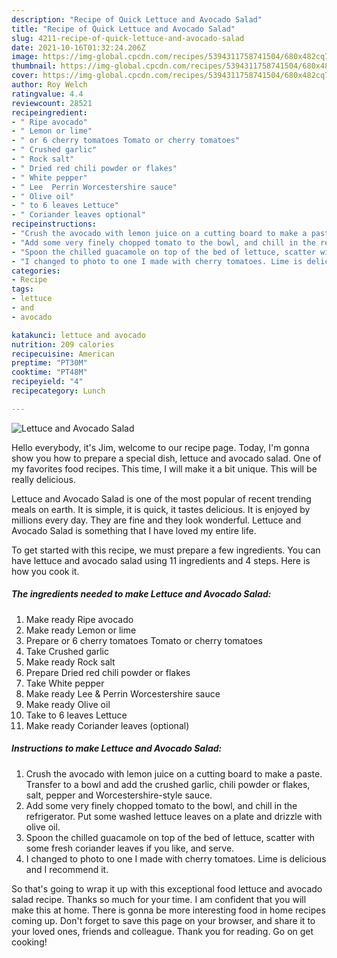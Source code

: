 ```yaml
---
description: "Recipe of Quick Lettuce and Avocado Salad"
title: "Recipe of Quick Lettuce and Avocado Salad"
slug: 4211-recipe-of-quick-lettuce-and-avocado-salad
date: 2021-10-16T01:32:24.206Z
image: https://img-global.cpcdn.com/recipes/5394311758741504/680x482cq70/lettuce-and-avocado-salad-recipe-main-photo.jpg
thumbnail: https://img-global.cpcdn.com/recipes/5394311758741504/680x482cq70/lettuce-and-avocado-salad-recipe-main-photo.jpg
cover: https://img-global.cpcdn.com/recipes/5394311758741504/680x482cq70/lettuce-and-avocado-salad-recipe-main-photo.jpg
author: Roy Welch
ratingvalue: 4.4
reviewcount: 28521
recipeingredient:
- " Ripe avocado"
- " Lemon or lime"
- " or 6 cherry tomatoes Tomato or cherry tomatoes"
- " Crushed garlic"
- " Rock salt"
- " Dried red chili powder or flakes"
- " White pepper"
- " Lee  Perrin Worcestershire sauce"
- " Olive oil"
- " to 6 leaves Lettuce"
- " Coriander leaves optional"
recipeinstructions:
- "Crush the avocado with lemon juice on a cutting board to make a paste. Transfer to a bowl and add the crushed garlic, chili powder or flakes, salt, pepper and Worcestershire-style sauce."
- "Add some very finely chopped tomato to the bowl, and chill in the refrigerator. Put some washed lettuce leaves on a plate and drizzle with olive oil."
- "Spoon the chilled guacamole on top of the bed of lettuce, scatter with some fresh coriander leaves if you like, and serve."
- "I changed to photo to one I made with cherry tomatoes. Lime is delicious and I recommend it."
categories:
- Recipe
tags:
- lettuce
- and
- avocado

katakunci: lettuce and avocado 
nutrition: 209 calories
recipecuisine: American
preptime: "PT30M"
cooktime: "PT48M"
recipeyield: "4"
recipecategory: Lunch

---
```



![Lettuce and Avocado Salad](https://img-global.cpcdn.com/recipes/5394311758741504/680x482cq70/lettuce-and-avocado-salad-recipe-main-photo.jpg)

Hello everybody, it's Jim, welcome to our recipe page. Today, I'm gonna show you how to prepare a special dish, lettuce and avocado salad. One of my favorites food recipes. This time, I will make it a bit unique. This will be really delicious.



Lettuce and Avocado Salad is one of the most popular of recent trending meals on earth. It is simple, it is quick, it tastes delicious. It is enjoyed by millions every day. They are fine and they look wonderful. Lettuce and Avocado Salad is something that I have loved my entire life.


To get started with this recipe, we must prepare a few ingredients. You can have lettuce and avocado salad using 11 ingredients and 4 steps. Here is how you cook it.

<!--inarticleads1-->

##### The ingredients needed to make Lettuce and Avocado Salad:

1. Make ready  Ripe avocado
1. Make ready  Lemon or lime
1. Prepare  or 6 cherry tomatoes Tomato or cherry tomatoes
1. Take  Crushed garlic
1. Make ready  Rock salt
1. Prepare  Dried red chili powder or flakes
1. Take  White pepper
1. Make ready  Lee &amp; Perrin Worcestershire sauce
1. Make ready  Olive oil
1. Take  to 6 leaves Lettuce
1. Make ready  Coriander leaves (optional)




<!--inarticleads2-->

##### Instructions to make Lettuce and Avocado Salad:

1. Crush the avocado with lemon juice on a cutting board to make a paste. Transfer to a bowl and add the crushed garlic, chili powder or flakes, salt, pepper and Worcestershire-style sauce.
1. Add some very finely chopped tomato to the bowl, and chill in the refrigerator. Put some washed lettuce leaves on a plate and drizzle with olive oil.
1. Spoon the chilled guacamole on top of the bed of lettuce, scatter with some fresh coriander leaves if you like, and serve.
1. I changed to photo to one I made with cherry tomatoes. Lime is delicious and I recommend it.




So that's going to wrap it up with this exceptional food lettuce and avocado salad recipe. Thanks so much for your time. I am confident that you will make this at home. There is gonna be more interesting food in home recipes coming up. Don't forget to save this page on your browser, and share it to your loved ones, friends and colleague. Thank you for reading. Go on get cooking!
